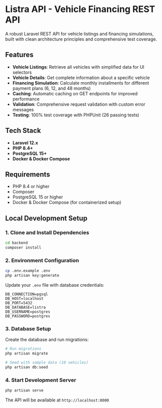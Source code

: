# Listra API - Vehicle Financing REST API

A robust Laravel REST API for vehicle listings and financing simulations, built with clean architecture principles and comprehensive test coverage.

## Features

- **Vehicle Listings**: Retrieve all vehicles with simplified data for UI selectors
- **Vehicle Details**: Get complete information about a specific vehicle
- **Financing Simulation**: Calculate monthly installments for different payment plans (6, 12, and 48 months)
- **Caching**: Automatic caching on GET endpoints for improved performance
- **Validation**: Comprehensive request validation with custom error messages
- **Testing**: 100% test coverage with PHPUnit (26 passing tests)

## Tech Stack

- **Laravel 12.x**
- **PHP 8.4+**
- **PostgreSQL 15+**
- **Docker & Docker Compose**

## Requirements

- PHP 8.4 or higher
- Composer
- PostgreSQL 15 or higher
- Docker & Docker Compose (for containerized setup)

## Local Development Setup

### 1. Clone and Install Dependencies

```bash
cd backend
composer install
```

### 2. Environment Configuration

```bash
cp .env.example .env
php artisan key:generate
```

Update your `.env` file with database credentials:

```env
DB_CONNECTION=pgsql
DB_HOST=localhost
DB_PORT=5432
DB_DATABASE=listra
DB_USERNAME=postgres
DB_PASSWORD=postgres
```

### 3. Database Setup

Create the database and run migrations:

```bash
# Run migrations
php artisan migrate

# Seed with sample data (10 vehicles)
php artisan db:seed
```

### 4. Start Development Server

```bash
php artisan serve
```

The API will be available at `http://localhost:8000`
